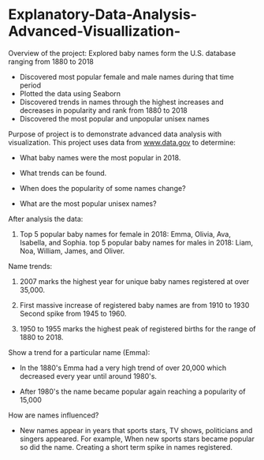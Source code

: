 # Explanatory-Data-Analysis-Advanced-Visuallization-

Overview of the project: Explored baby names form the U.S. database ranging from 1880 to 2018 

- Discovered most popular female and male names during that time period
- Plotted the data using Seaborn 
- Discovered trends in names through the highest increases and decreases in popularity and rank from 1880 to 2018 
- Discovered the most popular and unpopular unisex names 


Purpose of project is to demonstrate advanced data analysis with visualization. This project uses data from www.data.gov to determine:

- What baby names were the most popular in 2018. 

- What trends can be found. 

- When does the popularity of some names change? 

- What are the most popular unisex names? 


After analysis the data:

1) Top 5 popular baby names for female in 2018: Emma, Olivia, Ava, Isabella, and Sophia.
   top 5 popular baby names for males in 2018: Liam, Noa, William, James, and Oliver.


Name trends:

1) 2007 marks the highest year for unique baby names registered at over 35,000.

2) First massive increase of registered baby names are from 1910 to 1930
   Second spike from 1945 to 1960.
   
3) 1950 to 1955 marks the highest peak of registered births for the range of 1880 to 2018.

Show a trend for a particular name (Emma): 

-  In the 1880's Emma had a very high trend of over 20,000 which decreased every year until around 1980's.

- After 1980's the name became popular again reaching a popularity of 15,000

How are names influenced?

- New names appear in years that sports stars, TV shows, politicians and singers appeared. For example, When new sports stars became popular so did the name. Creating a short term spike in names registered. 

